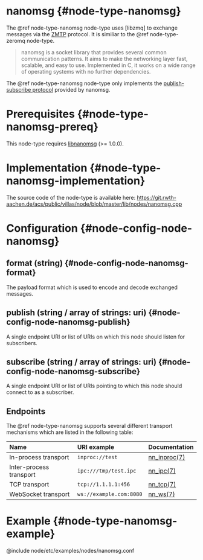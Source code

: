 # nanomsg {#node-type-nanomsg}

The @ref node-type-nanomsg node-type uses [libzmq] to exchange messages via the [ZMTP](https://rfc.nanomsg.org/spec:23/ZMTP/) protocol. It is similiar to the @ref node-type-zeromq node-type.

> nanomsg is a socket library that provides several common communication patterns. It aims to make the networking layer fast, scalable, and easy to use. Implemented in C, it works on a wide range of operating systems with no further dependencies.

The @ref node-type-nanomsg node-type only implements the [publish-subscribe protocol](http://nanomsg.org/v1.0.0/nn_pubsub.7.html) provided by nanomsg.

# Prerequisites {#node-type-nanomsg-prereq}

This node-type requires [libnanomsg](http://nanomsg.org/) (>= 1.0.0).

# Implementation {#node-type-nanomsg-implementation}

The source code of the node-type is available here:
https://git.rwth-aachen.de/acs/public/villas/node/blob/master/lib/nodes/nanomsg.cpp

# Configuration {#node-config-node-nanomsg}

## format (string) {#node-config-node-nanomsg-format}

The payload format which is used to encode and decode exchanged messages.

## publish (string / array of strings: uri) {#node-config-node-nanomsg-publish}

A single endpoint URI or list of URIs on which this node should listen for subscribers.

## subscribe (string / array of strings: uri) {#node-config-node-nanomsg-subscribe}

A single endpoint URI or list of URIs pointing to which this node should connect to as a subscriber.

## Endpoints

The @ref node-type-nanomsg supports several different transport mechanisms which are listed in the following table:

| Name	| URI example		| Documentation									|
| :--		| :--					| :--												|
| In-process transport | `inproc://test` 	| [nn_inproc(7)](http://nanomsg.org/v1.0.0/nn_inproc.7.html) |
| Inter-process transport | `ipc:///tmp/test.ipc` | [nn_ipc(7)](http://nanomsg.org/v1.0.0/nn_ipc.7.html) |
| TCP transport | `tcp://1.1.1.1:456`	| [nn_tcp(7)](http://nanomsg.org/v1.0.0/nn_tcp.7.html) |
| WebSocket transport | `ws://example.com:8080`| [nn_ws(7)](http://nanomsg.org/v1.0.0/nn_ws.7.html) |

# Example {#node-type-nanomsg-example}

@include node/etc/examples/nodes/nanomsg.conf

